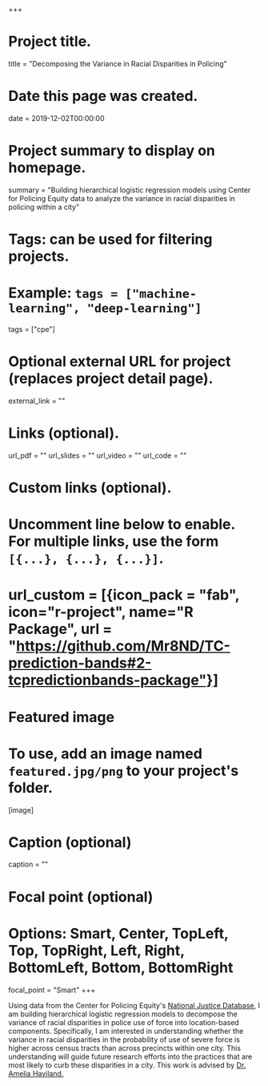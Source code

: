 +++
# Project title.
title = "Decomposing the Variance in Racial Disparities in Policing"

# Date this page was created.
date = 2019-12-02T00:00:00

# Project summary to display on homepage.
summary = "Building hierarchical logistic regression models using Center for Policing Equity data to analyze the variance in racial disparities in policing within a city"

# Tags: can be used for filtering projects.
# Example: `tags = ["machine-learning", "deep-learning"]`
tags = ["cpe"]

# Optional external URL for project (replaces project detail page).
external_link = ""

# Links (optional).
url_pdf = ""
url_slides = ""
url_video = ""
url_code = ""

# Custom links (optional).
#   Uncomment line below to enable. For multiple links, use the form `[{...}, {...}, {...}]`.
# url_custom = [{icon_pack = "fab", icon="r-project", name="R Package", url = "https://github.com/Mr8ND/TC-prediction-bands#2-tcpredictionbands-package"}]


# Featured image
# To use, add an image named `featured.jpg/png` to your project's folder. 
[image]
  # Caption (optional)
  caption = ""

  # Focal point (optional)
  # Options: Smart, Center, TopLeft, Top, TopRight, Left, Right, BottomLeft, Bottom, BottomRight
  focal_point = "Smart"
+++

Using data from the Center for Policing Equity's [National Justice Database](https://policingequity.org/what-we-do/national-justice-database), I am building hierarchical logistic regression models to decompose the variance of racial disparities in police use of force into location-based components. Specifically, I am interested in understanding whether the variance in racial disparities in the probability of use of severe force is higher across census tracts than across precincts within one city. This understanding will guide future research efforts into the practices that are most likely to curb these disparities in a city. This work is advised by [Dr. Amelia Haviland.](https://www.heinz.cmu.edu/faculty-research/profiles/haviland-ameliam)
